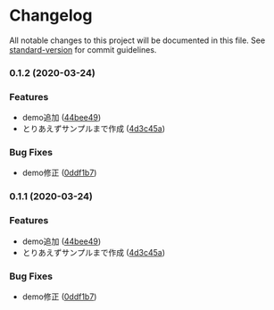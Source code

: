 # Changelog

All notable changes to this project will be documented in this file. See [standard-version](https://github.com/conventional-changelog/standard-version) for commit guidelines.

### 0.1.2 (2020-03-24)


### Features

* demo追加 ([44bee49](https://github.com/remu1519/VueDragMove/commit/44bee498a147c17b751b852ace3211ceeaa465a7))
* とりあえずサンプルまで作成 ([4d3c45a](https://github.com/remu1519/VueDragMove/commit/4d3c45a4663c3d95b98521870d3a3067c2f05568))


### Bug Fixes

* demo修正 ([0ddf1b7](https://github.com/remu1519/VueDragMove/commit/0ddf1b7fdb7028b3cd7e4f1a4d07b73463319943))

### 0.1.1 (2020-03-24)


### Features

* demo追加 ([44bee49](https://github.com/remu1519/VueDragMove/commit/44bee498a147c17b751b852ace3211ceeaa465a7))
* とりあえずサンプルまで作成 ([4d3c45a](https://github.com/remu1519/VueDragMove/commit/4d3c45a4663c3d95b98521870d3a3067c2f05568))


### Bug Fixes

* demo修正 ([0ddf1b7](https://github.com/remu1519/VueDragMove/commit/0ddf1b7fdb7028b3cd7e4f1a4d07b73463319943))
